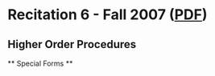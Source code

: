 Recitation 6 - Fall 2007 ([PDF](http://people.csail.mit.edu/jastr/6001/fall07/r06.pdf))
=======================================================================================

Higher Order Procedures
----------------------- 

** Special Forms **


